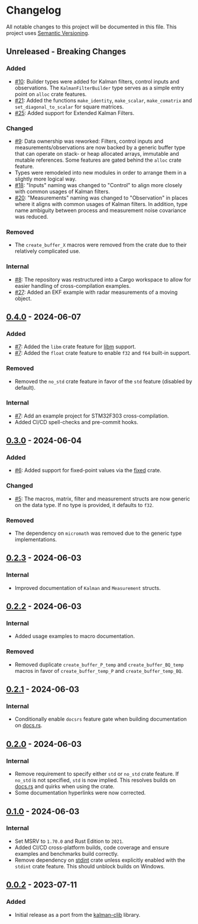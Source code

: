 # Changelog

All notable changes to this project will be documented in this file.
This project uses [Semantic Versioning](https://semver.org/spec/v2.0.0.html).

## Unreleased - Breaking Changes

### Added

- [#10](https://github.com/sunsided/minikalman-rs/pull/10):
  Builder types were added for Kalman filters, control inputs and observations. The `KalmanFilterBuilder` type
  serves as a simple entry point on `alloc` crate features.
- [#21](https://github.com/sunsided/minikalman-rs/pull/21):
  Added the functions `make_identity`, `make_scalar`, `make_comatrix` and `set_diagonal_to_scalar` for square matrices.
- [#25](https://github.com/sunsided/minikalman-rs/pull/25):
  Added support for Extended Kalman Filters.

### Changed

- [#9](https://github.com/sunsided/minikalman-rs/pull/9):
  Data ownership was reworked: Filters, control inputs and measurements/observations are now backed by a generic
  buffer type that can operate on stack- or heap allocated arrays, immutable and mutable references. Some features
  are gated behind the `alloc` crate feature.
- Types were remodeled into new modules in order to arrange them in a slightly more logical way.
- [#18](https://github.com/sunsided/minikalman-rs/pull/18):
  "Inputs" naming was changed to "Control" to align more closely with common usages of Kalman filters.
- [#20](https://github.com/sunsided/minikalman-rs/pull/20):
  "Measurements" naming was changed to "Observation" in places where it aligns with common usages of Kalman filters.
  In addition, type name ambiguity between process and measurement noise covariance was reduced.

### Removed

- The `create_buffer_X` macros were removed from the crate due to their relatively complicated use.

### Internal

- [#8](https://github.com/sunsided/minikalman-rs/pull/8):
  The repository was restructured into a Cargo workspace to allow for easier handling of cross-compilation examples.
- [#27](https://github.com/sunsided/minikalman-rs/pull/27):
  Added an EKF example with radar measurements of a moving object.

## [0.4.0] - 2024-06-07

[0.4.0]: https://github.com/sunsided/minikalman-rs/releases/tag/v0.4.0

### Added

- [#7](https://github.com/sunsided/minikalman-rs/pull/7):
  Added the `libm` crate feature for [libm](https://github.com/rust-lang/libm) support.
- [#7](https://github.com/sunsided/minikalman-rs/pull/7):
  Added the `float` crate feature to enable `f32` and `f64` built-in support.

### Removed

- Removed the `no_std` crate feature in favor of the `std` feature (disabled by default).

### Internal

- [#7](https://github.com/sunsided/minikalman-rs/pull/7):
  Add an example project for STM32F303 cross-compilation.
- Added CI/CD spell-checks and pre-commit hooks.

## [0.3.0] - 2024-06-04

[0.3.0]: https://github.com/sunsided/minikalman-rs/releases/tag/v0.3.0

### Added

- [#6](https://github.com/sunsided/minikalman-rs/pull/6):
  Added support for fixed-point values via the [fixed](https://crates.io/crates/fixed) crate.

### Changed

- [#5](https://github.com/sunsided/minikalman-rs/pull/5):
  The macros, matrix, filter and measurement structs are now generic on the data type.
  If no type is provided, it defaults to `f32`.

### Removed

- The dependency on `micromath` was removed due to the generic type implementations.

## [0.2.3] - 2024-06-03

[0.2.3]: https://github.com/sunsided/minikalman-rs/releases/tag/v0.2.3

### Internal

- Improved documentation of `Kalman` and `Measurement` structs.

## [0.2.2] - 2024-06-03

[0.2.2]: https://github.com/sunsided/minikalman-rs/releases/tag/v0.2.2

### Internal

- Added usage examples to macro documentation.

### Removed

- Removed duplicate `create_buffer_P_temp` and `create_buffer_BQ_temp` macros in favor of `create_buffer_temp_P`
  and `create_buffer_temp_BQ`.

## [0.2.1] - 2024-06-03

[0.2.1]: https://github.com/sunsided/minikalman-rs/releases/tag/v0.2.1

### Internal

- Conditionally enable `docsrs` feature gate when building documentation on [docs.rs](https://docs.rs/crate/minikalman).

## [0.2.0] - 2024-06-03

[0.2.0]: https://github.com/sunsided/minikalman-rs/releases/tag/v0.2.0

### Internal

- Remove requirement to specify either `std` or `no_std` crate feature. If `no_std` is not specified,
  `std` is now implied. This resolves builds on [docs.rs](https://docs.rs/crate/minikalman) and quirks when
  using the crate.
- Some documentation hyperlinks were now corrected.

## [0.1.0] - 2024-06-03

[0.1.0]: https://github.com/sunsided/minikalman-rs/releases/tag/v0.1.0

### Internal

- Set MSRV to `1.70.0` and Rust Edition to `2021`.
- Added CI/CD cross-platform builds, code coverage and ensure examples and benchmarks build correctly.
- Remove dependency on [stdint](https://github.com/sunsided/stdint-rs) crate unless explicitly enabled with the
  `stdint` crate feature. This should unblock builds on Windows.

## [0.0.2] - 2023-07-11

[0.0.2]: https://github.com/sunsided/minikalman-rs/releases/tag/0.0.2

### Added

- Initial release as a port from the [kalman-clib](https://github.com/sunsided/kalman-clib/) library.
